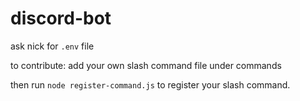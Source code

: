 # discord-bot

ask nick for `.env` file

to contribute: add your own slash command file under commands

then run `node register-command.js` to register your slash command.
